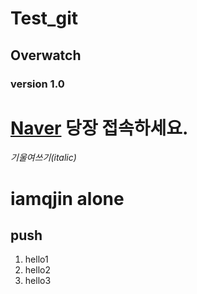 # Test_git

## Overwatch
### version 1.0

# [Naver](http://www.naver.com/) 당장 접속하세요. 


*기울여쓰기(italic)*

# iamqjin alone 
## push
1. hello1
1. hello2
1. hello3

